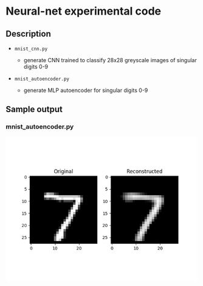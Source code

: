 # Neural-net experimental code

## Description
* `mnist_cnn.py`
	* generate CNN trained to classify 28x28 greyscale images of singular digits 0-9

* `mnist_autoencoder.py`
	* generate MLP autoencoder for singular digits 0-9

## Sample output

### mnist_autoencoder.py
![output](results/images/autoencoder.gif)
